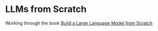 # LLMs from Scratch

Working through the book [Build a Large Language Model from Scratch](https://livebook.manning.com/book/build-a-large-language-model-from-scratch)
